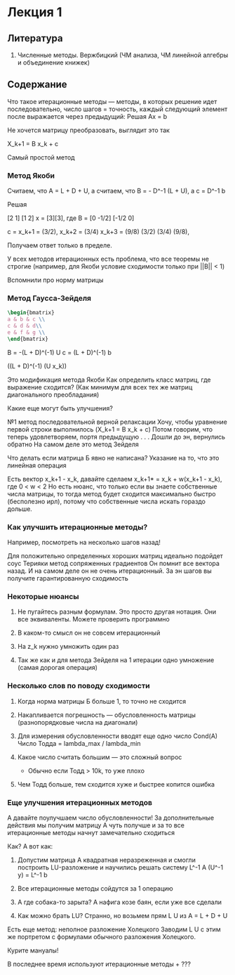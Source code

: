 # Лекция 1

## Литература

1. Численные методы. Вержбицкий (ЧМ анализа, ЧМ линейной алгебры и объединение книжек)

## Содержание

Что такое итерационные методы — методы, в которых решение идет последовательно, число шагов = точность, каждый следующий элемент после выражается через предыдущий:
Решая Ax = b

Не хочется матрицу преобразовать, выглядит это так

X_k+1 = B x_k + c

Самый простой метод

### Метод Якоби

Считаем, что A = L + D + U, а считаем, что
B = - D^-1 (L + U), а c = D^-1 b

Решая

[2 1] [1 2]  x = [3][3], где B = [0 -1/2] [-1/2 0]

c = x_k+1 = (3/2),   x_k+2 = (3/4)      x_k+3 = (9/8)
            (3/2)            (3/4)              (9/8),

Получаем ответ только в пределе.

У всех методов итерационных есть проблема, что все теоремы не строгие (например, для Якоби условие сходимости только при ||B|| < 1)

Вспомнили про норму матрицы

### Метод Гаусса-Зейделя

```LaTeX
\begin{bmatrix} 
a & b & c \\
c & d & d\\
e & f & g \\
\end{bmatrix}
```

B = -(L + D)^(-1) U
c =  (L + D)^(-1) b

((L + D)^(-1) (U x_k))

Это модификация метода Якоби
Как определить класс матриц, где выражение сходится? (Как минимум для всех тех же матриц диагонального преобладания)

Какие еще могут быть улучшения?

№1 метод последовательной верной релаксации
Хочу, чтобы уравнение первой строки выполнилось
(X_k+1 = B x_k + c)
Потом говорим, что теперь удовлетворяем, портя предыдущую
. . .
Дошли до эн, вернулись обратно
На самом деле это метод Зейделя

Что делать если матрица Б явно не написана?
Указание на то, что это линейная операция

Есть вектор x_k+1 - x_k, давайте сделаем x_k+1* = x_k + w(x_k+1 - x_k), где
0 < w < 2
Но есть нюанс, что только если вы знаете собственные числа матрицы, то тогда метод будет сходится максимально быстро (бесполезно ирл), потому что собственные числа искать гораздо дольше.

### Как улучшить итерационные методы?

Например, посмотреть на несколько шагов назад!

Для положительно определенных хороших матриц идеально подойдет соус Терияки метод сопряженных градиентов
Он помнит все вектора назад. И на самом деле он не очень итерационный. За эн шагов вы получите гарантированную сходимость

### Некоторые нюансы

1. Не пугайтесь разным формулам. Это просто другая нотация. Они все эквиваленты. Можете проверить программно

2. В каком-то смысл он не совсем итерационный

3. На z_k нужно умножить один раз

4. Так же как и для метода Зейделя на 1 итерации одно умножение (самая дорогая операция)

### Несколько слов по поводу сходимости

1. Когда норма матрицы Б больше 1, то точно не сходится

2. Накапливается погрешность — обусловленность матрицы (разнопорядковые числа на диагонали)

3. Для измерения обусловленности вводят еще одно число
Cond(A) Число Тодда = lambda_max / lambda_min
4. Какое число считать большим — это сложный вопрос
    - Обычно если Тодд > 10k, то уже плохо

5. Чем Тодд больше, тем сходится хуже и быстрее копится ошибка

### Еще улучшения итерационных методов

А давайте поулучшаем число обусловленности! За дополнительные действия мы получим матрицу А чуть получше и за то все итерационные методы начнут замечательно сходиться

Как? А вот как:

1. Допустим матрица А квадратная неразреженная и смогли построить LU-разложение и научились решать систему L^-1 A (U^-1 y) = L^-1 b

2. Все итерационные методы сойдутся за 1 операцию

3. А где собака-то зарыта? А нафига козе баян, если уже все сделали

4. Как можно брать LU? Странно, но возьмем прям L U из A = L + D + U

Есть еще метод: неполное разложение Холецкого
Заводим L U с этим же портретом с формулами обычного разложения Холецкого.

Курите мануалы!

В последнее время используют итерационные методы + ???

